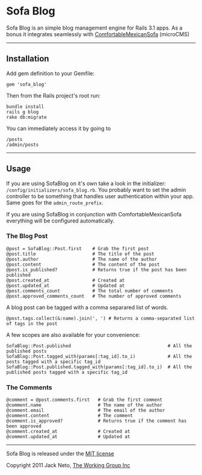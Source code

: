 # Sofa Blog

Sofa Blog is an simple blog management engine for Rails 3.1 apps. As a bonus it integrates seamlessly with [ComfortableMexicanSofa](https://github.com/twg/comfortable-mexican-sofa) (microCMS)   

---
## Installation

Add gem definition to your Gemfile:
    
    gem 'sofa_blog'
    
Then from the Rails project's root run:
    
    bundle install
    rails g blog
    rake db:migrate
    
You can immediately access it by going to 

    /posts
    /admin/posts


---

## Usage

If you are using SofaBlog on it's own take a look in the initializer: `/config/initializers/sofa_blog.rb`. You probably want to set the admin controller to be something that handles user authentication within your app. Same goes for the `admin_route_prefix`.

If you are using SofaBlog in conjunction with ComfortableMexicanSofa everything will be configured automatically.

### The Blog Post
  
    @post = SofaBlog::Post.first    # Grab the first post
    @post.title                     # The title of the post
    @post.author                    # The name of the author
    @post.content                   # The content of the post
    @post.is_published?             # Returns true if the post has been published
    @post.created_at                # Created at
    @post.updated_at                # Updated at
    @post.comments_count            # The total number of comments
    @post.approved_comments_count   # The number of approved comments
    
A blog post can be tagged with a comma separared list of words.

    @post.tags.collect(&:name).join(', ') # Returns a comma-separated list of tags in the post
  
  
A few scopes are also available for your convenience:

    SofaBlog::Post.published                                    # All the published posts 
    SofaBlog::Post.tagged_with(params[:tag_id].to_i)            # All the posts tagged with a specific tag_id
    SofaBlog::Post.published.tagged_with(params[:tag_id].to_i)  # All the published posts tagged with a specific tag_id
   
### The Comments
  
    @comment = @post.comments.first   # Grab the first comment
    @comment.name                     # The name of the author
    @comment.email                    # The email of the author
    @comment.content                  # The comment
    @comment.is_approved?             # Returns true if the comment has been approved
    @comment.created_at               # Created at
    @comment.updated_at               # Updated at
    
    
* * *

Sofa Blog is released under the [MIT license](https://github.com/twg/sofa-blog/raw/master/LICENSE) 

Copyright 2011 Jack Neto, [The Working Group Inc](http://www.twg.ca)